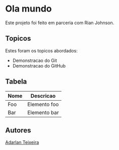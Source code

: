 # Ola mundo

Este projeto foi feito em parceria com Rian Johnson.

## Topicos

Estes foram os topicos abordados:

- Demonstracao do Git
- Demonstracao do GitHub

## Tabela

| Nome | Descricao |
| ---- | --------- |
| Foo | Elemento foo |
| Bar | Elemento bar |

## Autores

[Adarlan Teixeira](https://github.com/adarlan)
